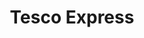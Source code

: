---
title: "Tesco Express"
url: /colchester/tesco-express-st-christopher-road/
shop: convenience
---